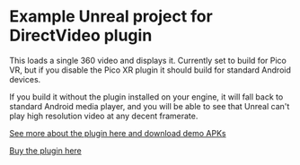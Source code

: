# Example Unreal project for DirectVideo plugin

This loads a single 360 video and displays it. Currently set to build for Pico VR, but if you disable the Pico XR plugin it should build for standard Android devices.

If you build it without the plugin installed on your engine, it will fall back to standard Android media player, and you will be able to see that Unreal can't play high resolution video at any decent framerate.

[See more about the plugin here and download demo APKs](https://joemarshall.github.io/directvideo/)

[Buy the plugin here](https://www.unrealengine.com/marketplace/slug/342ae80f4bc04e4aa232991047532ff2)




